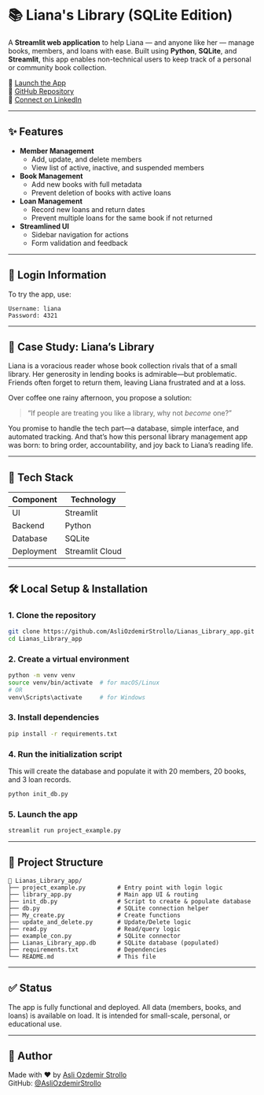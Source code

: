 # 📚 Liana's Library (SQLite Edition)

A **Streamlit web application** to help Liana — and anyone like her — manage books, members, and loans with ease. Built using **Python**, **SQLite**, and **Streamlit**, this app enables non-technical users to keep track of a personal or community book collection.

🔗 [Launch the App](https://asliozdemirstrollo-lianas-library-app-project-example-mfdbf0.streamlit.app/)  
🔗 [GitHub Repository](https://github.com/AsliOzdemirStrollo/Lianas_Library_app)  
👤 [Connect on LinkedIn](https://www.linkedin.com/in/asliozdemirstrollo/)

---

## ✨ Features

- **Member Management**
  - Add, update, and delete members
  - View list of active, inactive, and suspended members
- **Book Management**
  - Add new books with full metadata
  - Prevent deletion of books with active loans
- **Loan Management**
  - Record new loans and return dates
  - Prevent multiple loans for the same book if not returned
- **Streamlined UI**
  - Sidebar navigation for actions
  - Form validation and feedback

---

## 🔐 Login Information

To try the app, use:

```plaintext
Username: liana
Password: 4321
```

---

## 💼 Case Study: Liana’s Library

Liana is a voracious reader whose book collection rivals that of a small library. Her generosity in lending books is admirable—but problematic. Friends often forget to return them, leaving Liana frustrated and at a loss.

Over coffee one rainy afternoon, you propose a solution:  
> “If people are treating you like a library, why not *become* one?”

You promise to handle the tech part—a database, simple interface, and automated tracking. And that’s how this personal library management app was born: to bring order, accountability, and joy back to Liana’s reading life.

---

## 🧰 Tech Stack

| Component    | Technology     |
|--------------|----------------|
| UI           | Streamlit      |
| Backend      | Python         |
| Database     | SQLite         |
| Deployment   | Streamlit Cloud|

---

## 🛠️ Local Setup & Installation

### 1. Clone the repository

```bash
git clone https://github.com/AsliOzdemirStrollo/Lianas_Library_app.git
cd Lianas_Library_app
```

### 2. Create a virtual environment

```bash
python -m venv venv
source venv/bin/activate  # for macOS/Linux
# OR
venv\Scripts\activate     # for Windows
```

### 3. Install dependencies

```bash
pip install -r requirements.txt
```

### 4. Run the initialization script

This will create the database and populate it with 20 members, 20 books, and 3 loan records.

```bash
python init_db.py
```

### 5. Launch the app

```bash
streamlit run project_example.py
```

---

## 📁 Project Structure

```
📁 Lianas_Library_app/
├── project_example.py         # Entry point with login logic
├── library_app.py             # Main app UI & routing
├── init_db.py                 # Script to create & populate database
├── db.py                      # SQLite connection helper
├── My_create.py               # Create functions
├── update_and_delete.py       # Update/Delete logic
├── read.py                    # Read/query logic
├── example_con.py             # SQLite connector
├── Lianas_Library_app.db      # SQLite database (populated)
├── requirements.txt           # Dependencies
└── README.md                  # This file
```

---

## ✅ Status

The app is fully functional and deployed. All data (members, books, and loans) is available on load. It is intended for small-scale, personal, or educational use.

---

## 👤 Author

Made with ❤️ by [Asli Ozdemir Strollo](https://www.linkedin.com/in/asliozdemirstrollo/)  
GitHub: [@AsliOzdemirStrollo](https://github.com/AsliOzdemirStrollo)

